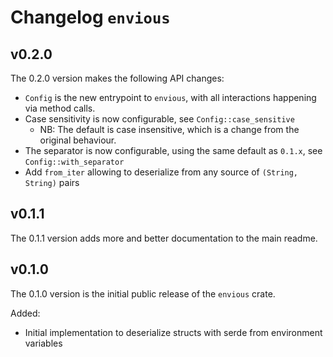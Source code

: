# Changelog `envious`

## v0.2.0

The 0.2.0 version makes the following API changes:

- `Config` is the new entrypoint to `envious`, with all interactions happening via method calls.
- Case sensitivity is now configurable, see `Config::case_sensitive`
    - NB: The default is case insensitive, which is a change from the original behaviour.
- The separator is now configurable, using the same default as `0.1.x`, see `Config::with_separator`
- Add `from_iter` allowing to deserialize from any source of `(String, String)` pairs

## v0.1.1

The 0.1.1 version adds more and better documentation to the main readme.

## v0.1.0

The 0.1.0 version is the initial public release of the `envious` crate.

Added:

- Initial implementation to deserialize structs with serde from environment variables

